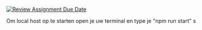 [![Review Assignment Due Date](https://classroom.github.com/assets/deadline-readme-button-24ddc0f5d75046c5622901739e7c5dd533143b0c8e959d652212380cedb1ea36.svg)](https://classroom.github.com/a/fItxcJkr)

Om local host op te starten open je uw terminal en type je "npm run start"
s
